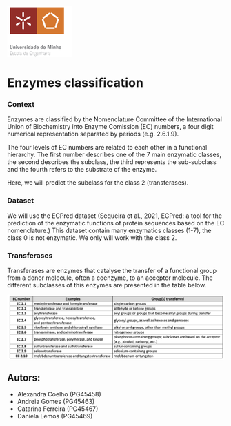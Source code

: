 <img src='images/logo.png' width='150'>


# Enzymes classification

### Context 

Enzymes are classified by the Nomenclature Committee of the International Union of Biochemistry into Enzyme Comission (EC) numbers, a four digit numerical representation separated by periods (e.g. 2.6.1.9). 

The four levels of EC numbers are related to each other in a functional hierarchy. The first number describes one of the 7 main enzymatic classes, the second describes the subclass, the third represents the sub-subclass and the fourth refers to the substrate of the enzyme.

Here, we will predict the subclass for the class 2 (transferases).


### Dataset

We will use the ECPred dataset (Sequeira et al., 2021, ECPred: a tool for the prediction of the enzymatic functions of protein sequences based on the EC nomenclature.)
This dataset contain many enzymatics classes (1-7), the class 0 is not enzymatic. We only will work with the class 2. 


### Transferases

Transferases are enzymes that catalyse the transfer of a functional group from a donor molecule, often a coenzyme, to an acceptor molecule.
The different subclasses of this enzymes are presented in the table below.

<img src='images/transferases_subclasses.png' width='800' align = 'center'>


## Autors:

- Alexandra Coelho (PG45458)
- Andreia Gomes (PG45463)
- Catarina Ferreira (PG45467)
- Daniela Lemos (PG45469)

